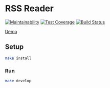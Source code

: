 # RSS Reader

[![Maintainability](https://api.codeclimate.com/v1/badges/c6057c633f834ce6ec98/maintainability)](https://codeclimate.com/github/Ensaphelon/project-lvl3-s246/maintainability)
[![Test Coverage](https://api.codeclimate.com/v1/badges/c6057c633f834ce6ec98/test_coverage)](https://codeclimate.com/github/Ensaphelon/project-lvl3-s246/test_coverage)
[![Build Status](https://travis-ci.org/Ensaphelon/project-lvl3-s246.svg?branch=master)](https://travis-ci.org/Ensaphelon/project-lvl3-s246)

[Demo](http://rebel-structure.surge.sh/)

## Setup

```sh
make install
```

### Run

```sh
make develop
```

